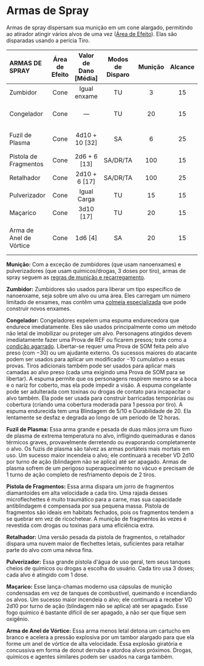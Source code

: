 # Armas de Spray

Armas de spray dispersam sua munição em um cone alargado, permitindo ao atirador atingir vários alvos de uma vez ([Área de Efeito](15-special-attacks.md#area-effect-attacks)). Elas são disparadas usando a perícia Tiro.

<!--sort-->

| ARMAS DE SPRAY          | Área de Efeito | Valor de Dano \[Média\] | Modos de Disparo | Munição | Alcance | Blindagem Utilizada | Comp/<!-- CLEANED wbr -->PE | Notas                                   |
|:----------------------- |:--------------:|:-------------------------:|:----------------:|:-------:|:-------:|:-------------------:|:-------------------------------------:|:--------------------------------------- |
| Zumbidor                |      Cone      |       Igual enxame        |        TU        |    3    |   15    |    Igual enxame     |      Igual colmeia especializada      | Duas Mãos, Longa                        |
| Congelador              |      Cone      |             —             |        TU        |   20    |   15    |          —          |                 Mod/2                 | Capturante, Duas Mãos, Longa            |
| Fuzil de Plasma         |      Cone      |    4d10 + 10 \[32\]     |        SA        |    6    |   25    |          E          |                Mai/R/3                | Duas Mãos, Longa, Antiblindagem         |
| Pistola de Fragmentos   |      Cone      |     2d6 + 6 \[13\]      |     SA/DR/TA     |   100   |   15    |          C          |                Men/R/1                | Ocultável                               |
| Retalhador              |      Cone      |     2d10 + 6 \[17\]     |     SA/DR/TA     |   100   |   25    |          C          |                Mod/R/2                | Duas Mãos                               |
| Pulverizador            |      Cone      |        Igual Carga        |        TU        |   15    |   15    |     Igual Carga     |                 Men/1                 | Duas Mãos, Longa                        |
| Maçarico                |      Cone      |       3d10 \[17\]       |        TU        |   20    |   15    |          E          |                Mai/R/3                | Duas Mãos, Longa                        |
| Arma de Anel de Vórtice |      Cone      |        1d6 \[4\]        |        SA        |   20    |   15    |          E          |                 Men/1                 | Atordoante, Derrubada, Duas Mãos, Longa |

**Munição:** Com a exceção de zumbidores (que usam nanoenxames) e pulverizadores (que usam químicos/drogas, 3 doses por tiro), armas de spray seguem as [regras de munição e recarregamento](04-ranged-combat.md#ammunition-and-reloading).

<!--sort-->

**Zumbidor:** Zumbidores são usados para liberar um tipo específico de nanoenxame, seja sobre um alvo ou uma área. Eles carregam um número limitado de enxames, mas contêm uma [colmeia especializada](../16/19-nanotech.md#hives) que pode construir novos enxames.

**Congelador:** Congeladores expelem uma espuma endurecedora que endurece imediatamente. Eles são usados principalmente como um método não letal de imobilizar ou proteger um alvo. Personagens atingidos devem imediatamente fazer uma Prova de REF ou ficarem presos; trate como a [condição agarrado](21-other-action-factors.md#conditions). Libertar-se requer uma Prova de SOM feita pelo alvo preso (com −30) ou um ajudante externo. Os sucessos maiores do atacante podem ser usados para aplicar um modificador −10 cumulativo a essas provas. Tiros adicionais também pode ser usados para aplicar mais camadas ao alvo preso (cada uma exigindo uma Prova de SOM para se libertar). A espuma permite que os personagens respirem mesmo se a boca e o nariz for coberto, mas ela pode impedir a visão. A espuma congelante pode ser adulterada com toxinas ou drogas de contato para incapacitar o alvo também. Ela pode ser usada para construir barricadas temporárias ou cobertura (criando uma cobertura moderada para 1 pessoa por tiro). A espuma endurecida tem uma Blindagem de 5/10 e Durabilidade de 20. Ela lentamente se desfaz e degrada ao longo de um período de 12 horas.

**Fuzil de Plasma:** Essa arma grande e pesada de duas mãos jorra um fluxo de plasma de extrema temperatura no alvo, infligindo queimaduras e danos térmicos graves, provavelmente derretendo ou evaporando completamente o alvo. Os fuzis de plasma são talvez as armas portáteis mais mortais em uso. Um sucesso maior incendeia o alvo; ele continuará a receber VD 2d10 por turno de ação (blindagem não se aplica) até ser apagado. Armas de plasma sofrem de um perigoso superaquecimento no vácuo e precisam de 1 turno de ação completo de resfriamento depois de 2 tiros.

**Pistola de Fragmentos:** Essa arma dispara um jorro de fragmentos diamantoides em alta velocidade a cada tiro. Uma rajada desses microflechettes é muito traumático para a carne, mas sua capacidade antiblindagem é compensada por sua pequena massa. Pistola de fragmentos são ideais em habitats fechados, pois os fragmentos tendem a se quebrar em vez de ricochetear. A munição de fragmentos às vezes é revestida com drogas ou toxinas para uma eficiência extra.

**Retalhador:** Uma versão pesada da pistola de fragmentos, o retalhador dispara uma nuvem maior de flechettes letais, suficientes para retalhar parte do alvo com uma névoa fina.

**Pulverizador:** Essa grande pistola d'água de uso geral, tem seus tanques cheios de químicos ou drogas a escolha do usuário. Cada tiro usa 3 doses; cada alvo é atingido com 1 dose.

**Maçarico:** Esse lança-chamas moderno usa cápsulas de munição condensadas em vez de tanques de combustível, queimando e incendiando os alvos. Um sucesso maior incendeia o alvo; ele continuará a receber VD 2d10 por turno de ação (blindagem não se aplica) até ser apagado. Esse fogo químico é bastante difícil de ser apagado, a não ser que fique sem oxigênio.

**Arma de Anel de Vórtice:** Essa arma menos letal detona um cartucho em branco e acelera a pressão explosiva por um tambor alargado para que ela forme um anel de vórtice de alta velocidade. Essa explosão giratória e concussiva em forma de donut derruba e atordoa alvos próximos. Drogas, químicos e agentes similares podem ser usados na carga também.

<!--sort-end-->
